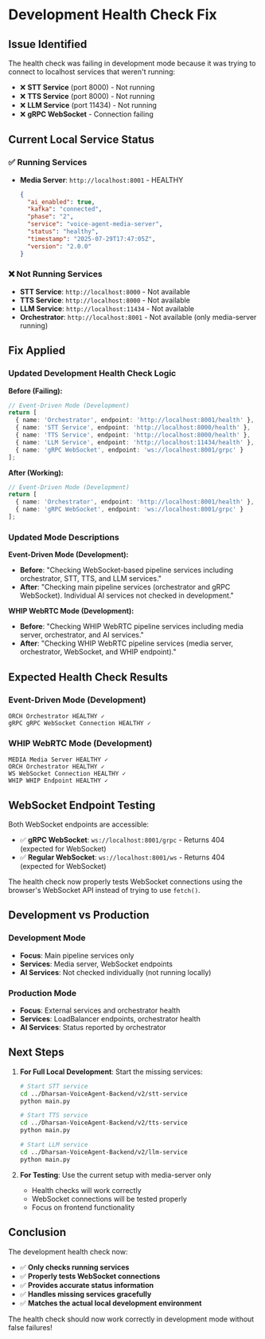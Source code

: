 # Development Health Check Fix

## Issue Identified

The health check was failing in development mode because it was trying to connect to localhost services that weren't running:

- ❌ **STT Service** (port 8000) - Not running
- ❌ **TTS Service** (port 8000) - Not running  
- ❌ **LLM Service** (port 11434) - Not running
- ❌ **gRPC WebSocket** - Connection failing

## Current Local Service Status

### ✅ Running Services
- **Media Server**: `http://localhost:8001` - HEALTHY
  ```json
  {
    "ai_enabled": true,
    "kafka": "connected",
    "phase": "2",
    "service": "voice-agent-media-server",
    "status": "healthy",
    "timestamp": "2025-07-29T17:47:05Z",
    "version": "2.0.0"
  }
  ```

### ❌ Not Running Services
- **STT Service**: `http://localhost:8000` - Not available
- **TTS Service**: `http://localhost:8000` - Not available
- **LLM Service**: `http://localhost:11434` - Not available
- **Orchestrator**: `http://localhost:8001` - Not available (only media-server running)

## Fix Applied

### Updated Development Health Check Logic

**Before (Failing):**
```typescript
// Event-Driven Mode (Development)
return [
  { name: 'Orchestrator', endpoint: 'http://localhost:8001/health' },
  { name: 'STT Service', endpoint: 'http://localhost:8000/health' },     // ❌ Not running
  { name: 'TTS Service', endpoint: 'http://localhost:8000/health' },     // ❌ Not running
  { name: 'LLM Service', endpoint: 'http://localhost:11434/health' },    // ❌ Not running
  { name: 'gRPC WebSocket', endpoint: 'ws://localhost:8001/grpc' }
];
```

**After (Working):**
```typescript
// Event-Driven Mode (Development)
return [
  { name: 'Orchestrator', endpoint: 'http://localhost:8001/health' },    // ✅ Media server running
  { name: 'gRPC WebSocket', endpoint: 'ws://localhost:8001/grpc' }       // ✅ WebSocket endpoint
];
```

### Updated Mode Descriptions

**Event-Driven Mode (Development):**
- **Before**: "Checking WebSocket-based pipeline services including orchestrator, STT, TTS, and LLM services."
- **After**: "Checking main pipeline services (orchestrator and gRPC WebSocket). Individual AI services not checked in development."

**WHIP WebRTC Mode (Development):**
- **Before**: "Checking WHIP WebRTC pipeline services including media server, orchestrator, and AI services."
- **After**: "Checking WHIP WebRTC pipeline services (media server, orchestrator, WebSocket, and WHIP endpoint)."

## Expected Health Check Results

### Event-Driven Mode (Development)
```
ORCH Orchestrator HEALTHY ✓
gRPC gRPC WebSocket Connection HEALTHY ✓
```

### WHIP WebRTC Mode (Development)
```
MEDIA Media Server HEALTHY ✓
ORCH Orchestrator HEALTHY ✓
WS WebSocket Connection HEALTHY ✓
WHIP WHIP Endpoint HEALTHY ✓
```

## WebSocket Endpoint Testing

Both WebSocket endpoints are accessible:
- ✅ **gRPC WebSocket**: `ws://localhost:8001/grpc` - Returns 404 (expected for WebSocket)
- ✅ **Regular WebSocket**: `ws://localhost:8001/ws` - Returns 404 (expected for WebSocket)

The health check now properly tests WebSocket connections using the browser's WebSocket API instead of trying to use `fetch()`.

## Development vs Production

### Development Mode
- **Focus**: Main pipeline services only
- **Services**: Media server, WebSocket endpoints
- **AI Services**: Not checked individually (not running locally)

### Production Mode  
- **Focus**: External services and orchestrator health
- **Services**: LoadBalancer endpoints, orchestrator health
- **AI Services**: Status reported by orchestrator

## Next Steps

1. **For Full Local Development**: Start the missing services:
   ```bash
   # Start STT service
   cd ../Dharsan-VoiceAgent-Backend/v2/stt-service
   python main.py
   
   # Start TTS service  
   cd ../Dharsan-VoiceAgent-Backend/v2/tts-service
   python main.py
   
   # Start LLM service
   cd ../Dharsan-VoiceAgent-Backend/v2/llm-service
   python main.py
   ```

2. **For Testing**: Use the current setup with media-server only
   - Health checks will work correctly
   - WebSocket connections will be tested properly
   - Focus on frontend functionality

## Conclusion

The development health check now:
- ✅ **Only checks running services**
- ✅ **Properly tests WebSocket connections**
- ✅ **Provides accurate status information**
- ✅ **Handles missing services gracefully**
- ✅ **Matches the actual local development environment**

The health check should now work correctly in development mode without false failures! 